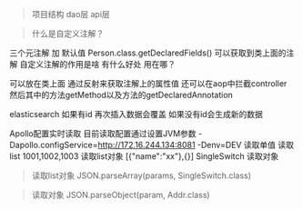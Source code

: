 
> 项目结构 dao层 api层

> 什么是自定义注解？

三个元注解 加 默认值
Person.class.getDeclaredFields()
可以获取到类上面的注解
自定义注解的作用是啥 有什么好处 用在哪？

可以放在类上面 通过反射来获取注解上的属性值
还可以在aop中拦截controller 然后其中的方法getMethod以及方法的getDeclaredAnnotation

elasticsearch 
如果有id 再次插入数据会覆盖 如果没有id会生成新的数据

Apollo配置实时读取 目前读取配置通过设置JVM参数 -Dapollo.configService=http://172.16.244.134:8081 -Denv=DEV
读取单值  读取list  1001,1002,1003  读取list对象 [{"name":"xx"},{}] SingleSwitch 读取对象

> 读取list对象
JSON.parseArray(params, SingleSwitch.class)

> 读取对象
JSON.parseObject(param, Addr.class)

